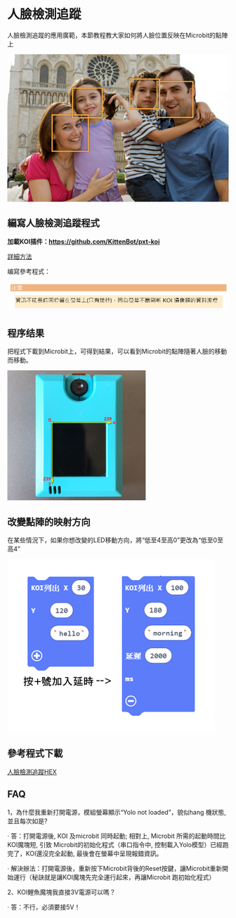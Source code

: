 # 人臉檢測追蹤

人臉檢測追蹤的應用廣範，本節教程教大家如何將人臉位置反映在Microbit的點陣上

![](KOI11/08.png)





## 編寫人臉檢測追蹤程式

**加載KOI插件：https://github.com/KittenBot/pxt-koi**

[詳細方法](https://kittenbothk.readthedocs.io/en/latest/functional%20module/AI%20Cam/makecodeQs.html)

编寫參考程式：

![](KOI02/01.png)



## 程序结果

把程式下載到Microbit上，可得到結果，可以看到Microbit的點陣隨著人臉的移動而移動。

 ![](KOI02/04-1.png)



## 改變點陣的映射方向

在某些情況下，如果你想改變的LED移動方向，將“低至4至高0”更改為“低至0至高4”

![](KOI02/02.png)



## 參考程式下載

[人臉檢測追蹤HEX](https://bit.ly/KOIFaceTracingHex)



## FAQ

1，為什麼我重新打開電源，模組螢幕顯示“Yolo not loaded”，貌似hang 機狀態, 並且每次如是?

·    答：打開電源後, KOI 及microbit 同時起動; 相對上, Microbit 所需的起動時間比KOI魔塊短, 引致 Microbit的初始化程式（串口指令中, 控制載入Yolo模型）已經跑完了，KOI還沒完全起動, 最後會在螢幕中呈現報錯資訊。

·    解決辦法：打開電源後，重新按下Microbit背後的Reset按鍵，讓Microbit重新開始運行（秘訣就是讓KOI魔塊先完全運行起來，再讓Microbit 跑初始化程式）

2、KOI鯉魚魔塊我直接3V電源可以嗎？

·    答：不行，必須要接5V！

